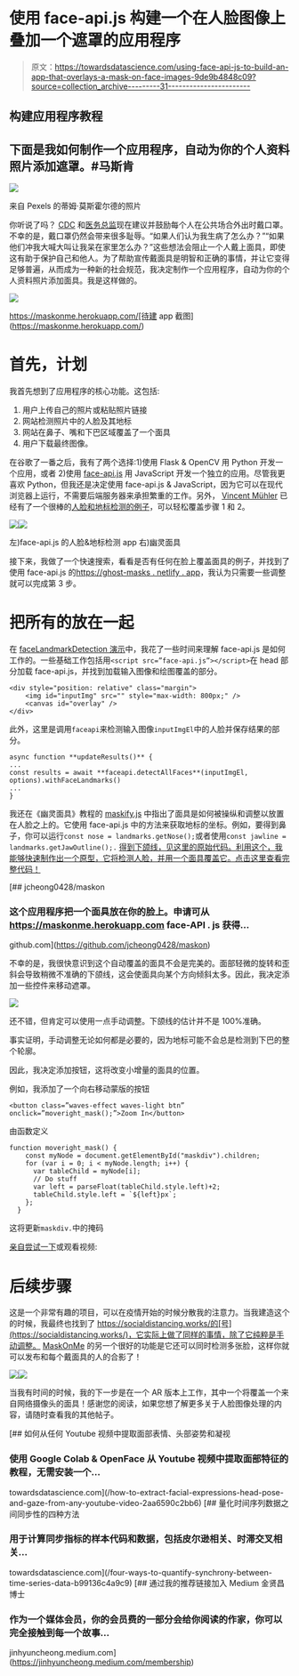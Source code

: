 # 使用 face-api.js 构建一个在人脸图像上叠加一个遮罩的应用程序

> 原文：<https://towardsdatascience.com/using-face-api-js-to-build-an-app-that-overlays-a-mask-on-face-images-9de9b4848c09?source=collection_archive---------31----------------------->

## 构建应用程序教程

## 下面是我如何制作一个应用程序，自动为你的个人资料照片添加遮罩。#马斯肯

![](img/9e6307638ea7fcab2b0334b957bc2998.png)

来自 Pexels 的蒂姆·莫斯霍尔德的照片

你听说了吗？ [CDC](https://www.cdc.gov/coronavirus/2019-ncov/prevent-getting-sick/cloth-face-cover.html) 和[医务总监](https://twitter.com/Surgeon_General/status/1264166726230573057?s=20)现在建议并鼓励每个人在公共场合外出时戴口罩。不幸的是，戴口罩仍然会带来很多耻辱。“如果人们认为我生病了怎么办？”“如果他们冲我大喊大叫让我呆在家里怎么办？”这些想法会阻止一个人戴上面具，即使这有助于保护自己和他人。为了帮助宣传戴面具是明智和正确的事情，并让它变得足够普遍，从而成为一种新的社会规范，我决定制作一个应用程序，自动为你的个人资料照片添加面具。我是这样做的。

![](img/dca00653316f08d04dde7e81706ab54b.png)

https://maskonme.herokuapp.com/[待建 app 截图](https://maskonme.herokuapp.com/)

# 首先，计划

我首先想到了应用程序的核心功能。这包括:

1.  用户上传自己的照片或粘贴照片链接
2.  网站检测照片中的人脸及其地标
3.  网站在鼻子、嘴和下巴区域覆盖了一个面具
4.  用户下载最终图像。

在谷歌了一番之后，我有了两个选择:1)使用 Flask & OpenCV 用 Python 开发一个应用，或者 2)使用 [face-api.js](https://github.com/justadudewhohacks/face-api.js/) 用 JavaScript 开发一个独立的应用。尽管我更喜欢 Python，但我还是决定使用 face-api.js & JavaScript，因为它可以在现代浏览器上运行，不需要后端服务器来承担繁重的工作。另外， [Vincent Mühler](https://itnext.io/@muehler.v) 已经有了一个很棒的[人脸和地标检测的例子](https://justadudewhohacks.github.io/face-api.js/face_and_landmark_detection/)，可以轻松覆盖步骤 1 和 2。

![](img/a5ad928036594f14dde8bd8c87a2ff0f.png)![](img/79875760e593b45a39dbc46eb7cbedd9.png)

左)face-api.js 的人脸&地标检测 app 右)幽灵面具

接下来，我做了一个快速搜索，看看是否有任何在脸上覆盖面具的例子，并找到了使用 face-api.js 的[https://ghost-masks . netlify . app](https://spooky-masks.netlify.app)，我认为只需要一些调整就可以完成第 3 步。

# 把所有的放在一起

在 [faceLandmarkDetection 演示](https://github.com/justadudewhohacks/face-api.js/blob/master/examples/examples-browser/views/faceLandmarkDetection.html)中，我花了一些时间来理解 face-api.js 是如何工作的。一些基础工作包括用`<script src=”face-api.js”></script>`在 head 部分加载 face-api.js，并找到加载输入图像和绘图覆盖的部分。

```
<div style="position: relative" class="margin">      
    <img id="inputImg" src="" style="max-width: 800px;" />      
    <canvas id="overlay" />    
</div>
```

此外，这里是调用`faceapi`来检测输入图像`inputImgEl`中的人脸并保存结果的部分。

```
async function **updateResults()** {
...
const results = await **faceapi.detectAllFaces**(inputImgEl, options).withFaceLandmarks()
...
}
```

我还在《幽灵面具》教程的 [maskify.js](https://github.com/jlengstorf/spooky-masks-facial-recognition/blob/master/src/util/maskify.js) 中指出了面具是如何被操纵和调整以放置在人脸之上的。它使用 face-api.js 中的方法来获取地标的坐标。例如，要得到鼻子，你可以运行`const nose = landmarks.getNose();`或者使用`const jawline = landmarks.getJawOutline();.` [得到下颌线，见这里的原始代码。利用这个，我能够快速制作出一个原型，它将检测人脸，并用一个面具覆盖它。点击这里查看完整代码！](https://github.com/jlengstorf/spooky-masks-facial-recognition/blob/master/src/util/maskify.js)

[](https://github.com/jcheong0428/maskon) [## jcheong0428/maskon

### 这个应用程序把一个面具放在你的脸上。申请可从 https://maskonme.herokuapp.com face-API . js 获得…

github.com](https://github.com/jcheong0428/maskon) 

不幸的是，我很快意识到这个自动覆盖的面具不会是完美的。面部轻微的旋转和歪斜会导致稍微不准确的下颌线，这会使面具向某个方向倾斜太多。因此，我决定添加一些控件来移动遮罩。

![](img/66934f8b6a56bbbe2e4b55c6bbb98f02.png)

还不错，但肯定可以使用一点手动调整。下颌线的估计并不是 100%准确。

事实证明，手动调整无论如何都是必要的，因为地标可能不会总是检测到下巴的整个轮廓。

因此，我决定添加按钮，这将改变小增量的面具的位置。

例如，我添加了一个向右移动蒙版的按钮

```
<button class=”waves-effect waves-light btn” onclick=”moveright_mask();”>Zoom In</button>
```

由函数定义

```
function moveright_mask() {
    const myNode = document.getElementById("maskdiv").children;
    for (var i = 0; i < myNode.length; i++) {
      var tableChild = myNode[i];
      // Do stuff
      var left = parseFloat(tableChild.style.left)+2;
      tableChild.style.left = `${left}px`;
    };
  }
```

这将更新`maskdiv.`中的掩码

[亲自尝试一下](https://maskonme.herokuapp.com/)或观看视频:

# 后续步骤

这是一个非常有趣的项目，可以在疫情开始的时候分散我的注意力。当我建造这个的时候，我最终也找到了 https://socialdistancing.works/的[号](https://socialdistancing.works/)，它实际上做了同样的事情，除了它纯粹是手动调整。 [MaskOnMe](http://maskonme.herokuapp.com) 的另一个很好的功能是它还可以同时检测多张脸，这样你就可以发布和每个戴面具的人的合影了！

![](img/55b613aec4079de1a5ad7e021a7a5843.png)![](img/c9f3a3995e503149603406bfd2b25228.png)

当我有时间的时候，我的下一步是在一个 AR 版本上工作，其中一个将覆盖一个来自网络摄像头的面具！感谢您的阅读，如果您想了解更多关于人脸图像处理的内容，请随时查看我的其他帖子。

[](/how-to-extract-facial-expressions-head-pose-and-gaze-from-any-youtube-video-2aa6590c2bb6) [## 如何从任何 Youtube 视频中提取面部表情、头部姿势和凝视

### 使用 Google Colab & OpenFace 从 Youtube 视频中提取面部特征的教程，无需安装一个…

towardsdatascience.com](/how-to-extract-facial-expressions-head-pose-and-gaze-from-any-youtube-video-2aa6590c2bb6) [](/four-ways-to-quantify-synchrony-between-time-series-data-b99136c4a9c9) [## 量化时间序列数据之间同步性的四种方法

### 用于计算同步指标的样本代码和数据，包括皮尔逊相关、时滞交叉相关…

towardsdatascience.com](/four-ways-to-quantify-synchrony-between-time-series-data-b99136c4a9c9) [](https://jinhyuncheong.medium.com/membership) [## 通过我的推荐链接加入 Medium 金贤昌博士

### 作为一个媒体会员，你的会员费的一部分会给你阅读的作家，你可以完全接触到每一个故事…

jinhyuncheong.medium.com](https://jinhyuncheong.medium.com/membership)